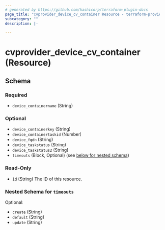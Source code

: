 ```yaml
---
# generated by https://github.com/hashicorp/terraform-plugin-docs
page_title: "cvprovider_device_cv_container Resource - terraform-provider-cloudvision"
subcategory: ""
description: |-
  
---
```


# cvprovider_device_cv_container (Resource)





<!-- schema generated by tfplugindocs -->
## Schema

### Required

- `device_containername` (String)

### Optional

- `device_containerkey` (String)
- `device_containertaskid` (Number)
- `device_fqdn` (String)
- `device_taskstatus` (String)
- `device_taskstatus2` (String)
- `timeouts` (Block, Optional) (see [below for nested schema](#nestedblock--timeouts))

### Read-Only

- `id` (String) The ID of this resource.

<a id="nestedblock--timeouts"></a>
### Nested Schema for `timeouts`

Optional:

- `create` (String)
- `default` (String)
- `update` (String)


